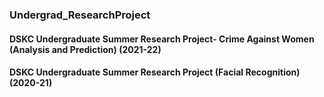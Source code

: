 ### Undergrad_ResearchProject
#### DSKC Undergraduate Summer Research Project- Crime Against Women (Analysis and Prediction) (2021-22)
#### DSKC Undergraduate Summer Research Project (Facial Recognition) (2020-21)
